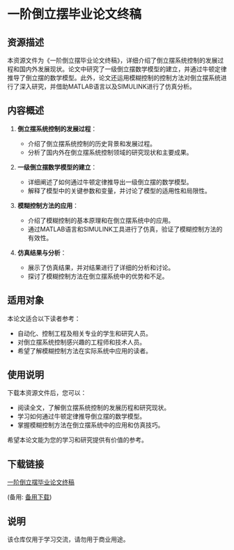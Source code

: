 # 一阶倒立摆毕业论文终稿

## 资源描述

本资源文件为《一阶倒立摆毕业论文终稿》，详细介绍了倒立摆系统控制的发展过程和国内外发展现状。论文中研究了一级倒立摆数学模型的建立，并通过牛顿定律推导了倒立摆的数学模型。此外，论文还运用模糊控制的控制方法对倒立摆系统进行了深入研究，并借助MATLAB语言以及SIMULINK进行了仿真分析。

## 内容概述

1. **倒立摆系统控制的发展过程**：
   - 介绍了倒立摆系统控制的历史背景和发展过程。
   - 分析了国内外在倒立摆系统控制领域的研究现状和主要成果。

2. **一级倒立摆数学模型的建立**：
   - 详细阐述了如何通过牛顿定律推导出一级倒立摆的数学模型。
   - 解释了模型中的关键参数和变量，并讨论了模型的适用性和局限性。

3. **模糊控制方法的应用**：
   - 介绍了模糊控制的基本原理和在倒立摆系统中的应用。
   - 通过MATLAB语言和SIMULINK工具进行了仿真，验证了模糊控制方法的有效性。

4. **仿真结果与分析**：
   - 展示了仿真结果，并对结果进行了详细的分析和讨论。
   - 探讨了模糊控制方法在倒立摆系统中的优势和不足。

## 适用对象

本论文适合以下读者参考：
- 自动化、控制工程及相关专业的学生和研究人员。
- 对倒立摆系统控制感兴趣的工程师和技术人员。
- 希望了解模糊控制方法在实际系统中应用的读者。

## 使用说明

下载本资源文件后，您可以：
- 阅读全文，了解倒立摆系统控制的发展历程和研究现状。
- 学习如何通过牛顿定律推导倒立摆的数学模型。
- 掌握模糊控制方法在倒立摆系统中的应用和仿真技巧。

希望本论文能为您的学习和研究提供有价值的参考。

## 下载链接
[一阶倒立摆毕业论文终稿](https://pan.quark.cn/s/64285b91e236) 

(备用: [备用下载](https://pan.baidu.com/s/1aZL0X8J3JiR0ZCO-uIMI1Q?pwd=1234))

## 说明

该仓库仅用于学习交流，请勿用于商业用途。
